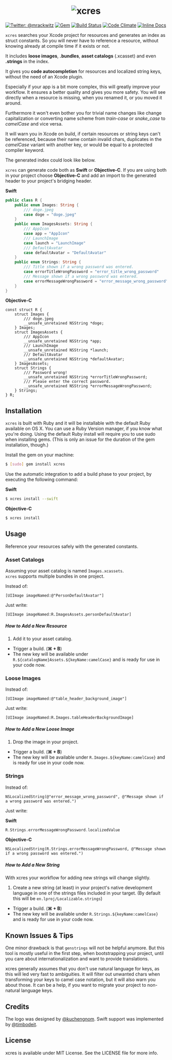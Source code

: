 # <center>![xcres](/../assets/xcres_banner.png?raw=true)</center>

[![Twitter: @mrackwitz](https://img.shields.io/badge/contact-@mrackwitz-blue.svg?style=flat)](https://twitter.com/mrackwitz)
[![Gem](https://img.shields.io/gem/v/xcres.svg?style=flat)](http://rubygems.org/gems/xcres)
[![Build Status](https://img.shields.io/travis/mrackwitz/xcres/master.svg?style=flat)](https://travis-ci.org/mrackwitz/xcres)
[![Code Climate](https://img.shields.io/codeclimate/github/mrackwitz/xcres.svg?style=flat)](https://codeclimate.com/github/mrackwitz/xcres)
[![Inline Docs](http://inch-ci.org/github/mrackwitz/xcres.svg?branch=master&style=flat)](http://inch-ci.org/github/mrackwitz/xcres)

`xcres` searches your Xcode project for resources and generates an index
as struct constants. So you will never have to reference a resource, without
knowing already at compile time if it exists or not.

It includes **loose images**, **.bundles**, **asset catalogs** (.xcasset)
and even **.strings** in the index.

It gives you **code autocompletion** for resources and localized string keys,
without the need of an Xcode plugin.

Especially if your app is a bit more complex, this will greatly improve your
workflow. It ensures a better quality and gives you more safety.
You will see directly when a resource is missing, when you renamed it,
or you moved it around.

Furthermore it won't even bother you for trivial name changes like change
capitalization or converting name scheme from *train-case* or *snake_case* to
*camelCase* and vice versa.

It will warn you in Xcode on build, if certain resources or string keys can't be
referenced, because their name contain invalid chars, duplicates in the
*camelCase* variant with another key, or would be equal to a protected compiler
keyword.

The generated index could look like below.

`xcres` can generate code both as **Swift** or **Objective-C**.
If you are using both in your project choose **Objective-C** and add an import to
the generated header to your project's bridging header.

**Swift**
```swift
public class R {
    public enum Images: String {
        /// doge.jpeg
        case doge = "doge.jpeg"
    }
    public enum ImagesAssets: String {
        /// AppIcon
        case app = "AppIcon"
        /// LaunchImage
        case launch = "LaunchImage"
        /// DefaultAvatar
        case defaultAvatar = "DefaultAvatar"
    }
    public enum Strings: String {
        /// Title shown if a wrong password was entered.
        case errorTitleWrongPassword = "error_title_wrong_password"
        /// Message shown if a wrong password was entered.
        case errorMessageWrongPassword = "error_message_wrong_password"
    }
}
```

**Objective-C**
```objc
const struct R {
    struct Images {
        /// doge.jpeg
        __unsafe_unretained NSString *doge;
    } Images;
    struct ImagesAssets {
        /// AppIcon
        __unsafe_unretained NSString *app;
        /// LaunchImage
        __unsafe_unretained NSString *launch;
        /// DefaultAvatar
        __unsafe_unretained NSString *defaultAvatar;
    } ImagesAssets;
    struct Strings {
        /// Password wrong!
        __unsafe_unretained NSString *errorTitleWrongPassword;
        /// Please enter the correct password.
        __unsafe_unretained NSString *errorMessageWrongPassword;
    } Strings;
} R;
```


## Installation

`xcres` is built with Ruby and it will be installable with the default
Ruby available on OS X. You can use a Ruby Version manager, if you know
what you're doing.
Using the default Ruby install will require you to use sudo when
installing gems. (This is only an issue for the duration of the gem
installation, though.)

Install the gem on your machine:

```bash
$ [sudo] gem install xcres
```

Use the automatic integration to add a build phase to your project,
by executing the following command:

**Swift**
```bash
$ xcres install --swift
```

**Objective-C**
```bash
$ xcres install
```


## Usage

Reference your resources safely with the generated constants.

### Asset Catalogs

Assuming your asset catalog is named `Images.xcassets`.  
`xcres` supports multiple bundles in one project.

Instead of:

```objc
[UIImage imageNamed:@"PersonDefaultAvatar"]
```

Just write:

```objc
[UIImage imageNamed:R.ImagesAssets.personDefaultAvatar]
```

##### How to Add a New Resource

1. Add it to your asset catalog.
- Trigger a build. (**⌘ + B**)
- The new key will be available under
  `R.${catalogName}Assets.${keyName:camelCase}`
  and is ready for use in your code now.


### Loose Images

Instead of:

```objc
[UIImage imageNamed:@"table_header_background_image"]
```

Just write:

```objc
[UIImage imageNamed:R.Images.tableHeaderBackgroundImage]
```

##### How to Add a New Loose Image

1. Drop the image in your project.
- Trigger a build. (**⌘ + B**)
- The new key will be available under `R.Images.${keyName:camelCase}`
  and is ready for use in your code now.


### Strings

Instead of:

```objc
NSLocalizedString(@"error_message_wrong_password", @"Message shown if a wrong password was entered.")
```

Just write:

**Swift**
```swift
R.Strings.errorMessageWrongPassword.localizedValue
```

**Objective-C**
```objc
NSLocalizedString(R.Strings.errorMessageWrongPassword, @"Message shown if a wrong password was entered.")
```


##### How to Add a New String

With xcres your workflow for adding new strings will change slightly.

1. Create a new string (at least) in your project's native development
  language in one of the strings files included in your target.
  (By default this will be `en.lproj/Localizable.strings`)
- Trigger a build. (**⌘ + B**)
- The new key will be available under `R.Strings.${keyName:camelCase}`
  and is ready for use in your code now.


## Known Issues & Tips

One minor drawback is that `genstrings` will not be helpful anymore.
But this tool is mostly useful in the first step, when bootstrapping
your project, until you care about internationalization and want to
provide translations.

xcres generally assumes that you don't use natural language for keys,
as this will led very fast to ambiguities. It will filter out unwanted
chars when transforming your keys to camel case notation, but it will
also warn you about those. It can be a help, if you want to migrate
your project to non-natural language keys.


## Credits

The logo was designed by [@kuchengnom](https://github.com/kuchengnom).
Swift support was implemented by [@timbodeit](https://github.com/timbodeit).


## License

xcres is available under MIT License.
See the LICENSE file for more info.
